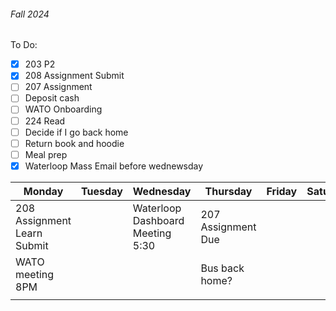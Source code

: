 
###### Fall 2024
To Do:
- [x] 203 P2
- [x] 208 Assignment Submit
- [ ] 207 Assignment
- [ ] Deposit cash
- [ ] WATO Onboarding
- [ ] 224 Read
- [ ] Decide if I go back home
- [ ] Return book and hoodie
- [ ] Meal prep
- [x] Waterloop Mass Email before wednewsday

| Monday                      | Tuesday | Wednesday                        | Thursday           | Friday | Saturday | Sunday |
| --------------------------- | ------- | -------------------------------- | ------------------ | ------ | -------- | ------ |
| 208 Assignment Learn Submit |         | Waterloop Dashboard Meeting 5:30 | 207 Assignment Due |        |          |        |
| WATO meeting 8PM            |         |                                  | Bus back home?     |        |          |        |
|                             |         |                                  |                    |        |          |        |
